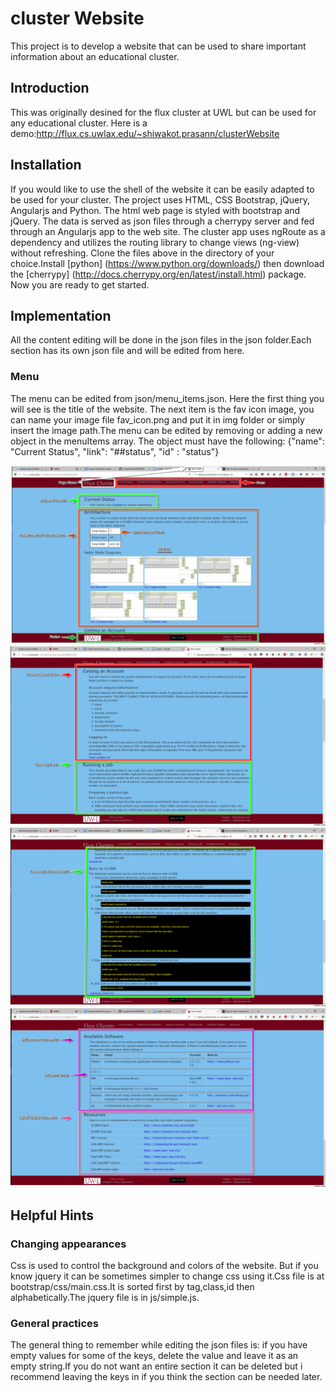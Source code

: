 # cluster Website
This project is to develop a website that can be used to
share important information about an educational cluster.

## Introduction
This was originally desined for the flux cluster at UWL but can be used for any educational cluster. Here is a demo:http://flux.cs.uwlax.edu/~shiwakot.prasann/clusterWebsite

## Installation
If you would like to use the shell of the website it can be easily adapted to be used for your cluster. The project uses HTML, CSS Bootstrap, jQuery, Angularjs and Python. The html web page is styled with bootstrap and jQuery. The data is served as json files through a cherrypy server and fed through an  Angularjs app to the web site. The cluster app uses ngRoute as a dependency and utilizes the routing library to change views (ng-view) without refreshing.
Clone the files above in the directory of your choice.Install [python] (https://www.python.org/downloads/) then download the [cherrypy] (http://docs.cherrypy.org/en/latest/install.html) package. Now you are ready to get started.

## Implementation
All the content editing will be done in the json files in the json folder.Each section has its own json file and will be edited from here.

### Menu
The menu can be edited from json/menu_items.json. Here the first thing you will see is the title of the website.
The next item is the fav icon image, you can name your image file fav_icon.png and put it in img folder or simply insert the image path.The menu can be edited by removing or adding a new object in the menuItems array. The object must have the following: 
    {"name": "Current Status", "link": "##status", "id" : "status"}

![Demo 1](img/demoAn1.png)
![Demo 2](img/demoAn2.png)
![Demo 3](img/demoAn3.png)
![Demo 4](img/demoAn4.png)

## Helpful Hints
### Changing appearances
Css is used to control the background and colors of the website. But if you know jquery it can be sometimes simpler to change css using it.Css file is at bootstrap/css/main.css.It is sorted first by tag,class,id then alphabetically.The jquery file is in js/simple.js.

### General practices
The general thing to remember while editing the json files is: if you have empty values for some of the keys, delete the value and leave it as an empty string.If you do not want an entire section it can be deleted but i recommend leaving the keys in if you think the section can be needed later.
